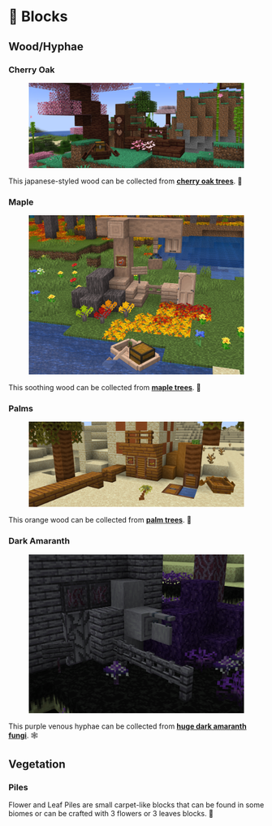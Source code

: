 # 🧱 Blocks

## Wood/Hyphae

### Cherry Oak

<figure><img src=".gitbook/assets/cherry_oak_wood.png" alt=""><figcaption></figcaption></figure>

This japanese-styled wood can be collected from [**cherry oak trees**](world-generation/biomes.md#cherry-oak-forests). 🌸

### Maple

<figure><img src=".gitbook/assets/maple_wood.png" alt=""><figcaption></figcaption></figure>

This soothing wood can be collected from [**maple trees**](world-generation/biomes.md#carnelian-treeway). 🍁

### Palms

<figure><img src=".gitbook/assets/palm_wood.png" alt=""><figcaption></figcaption></figure>

This orange wood can be collected from [**palm trees**](world-generation/other.md#palm-trees). 🌴

### Dark Amaranth

<figure><img src=".gitbook/assets/dark_amaranth_wood.png" alt=""><figcaption></figcaption></figure>

This purple venous hyphae can be collected from [**huge dark amaranth fungi**](world-generation/biomes.md#dark-amaranth-forest). 🕸️

## Vegetation

### Piles

Flower and Leaf Piles are small carpet-like blocks that can be found in some biomes or can be crafted with 3 flowers or 3 leaves blocks. 🍃
